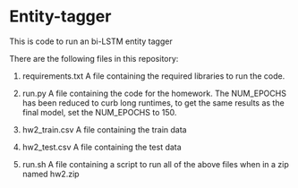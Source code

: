 # Entity-tagger
This is code to run an bi-LSTM entity tagger

There are the following files in this repository:

1. requirements.txt
A file containing the required libraries to run the code.

2. run.py
A file containing the code for the homework. The NUM_EPOCHS has been reduced to curb long runtimes, to get the same results as the final model, set the NUM_EPOCHS to 150.

3. hw2_train.csv
A file containing the train data

4. hw2_test.csv
A file containing the test data

5. run.sh
A file containing a script to run all of the above files when in a zip named hw2.zip
